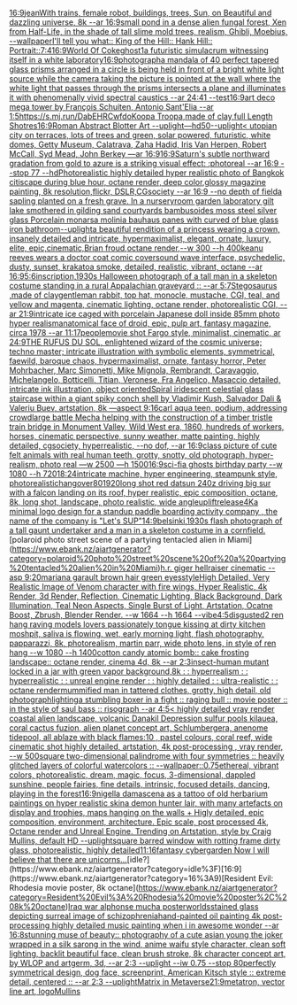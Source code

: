 [16:9](https://www.ebank.nz/aiartgenerator?category=16%3A9)[jean](https://www.ebank.nz/aiartgenerator?category=jean)[With trains, female robot, buildings, trees, Sun, on Beautiful and dazzling universe, 8k --ar 16:9](https://www.ebank.nz/aiartgenerator?category=With%20trains%2C%20female%20robot%2C%20buildings%2C%20trees%2C%20Sun%2C%20on%20Beautiful%20and%20dazzling%20universe%2C%208k%20--ar%2016%3A9)[small pond in a dense alien fungal forest, Xen from Half-Life, in the shade of tall slime mold trees, realism, Ghibli, Moebius, --wallpaper](https://www.ebank.nz/aiartgenerator?category=small%20pond%20in%20a%20dense%20alien%20fungal%20forest%2C%20Xen%20from%20Half-Life%2C%20in%20the%20shade%20of%20tall%20slime%20mold%20trees%2C%20realism%2C%20Ghibli%2C%20Moebius%2C%20--wallpaper)[I'll tell you what:: King of the Hill:: Hank Hill:: Portrait::](https://www.ebank.nz/aiartgenerator?category=I%27ll%20tell%20you%20what%3A%3A%20King%20of%20the%20Hill%3A%3A%20Hank%20Hill%3A%3A%20Portrait%3A%3A)[7:4](https://www.ebank.nz/aiartgenerator?category=7%3A4)[16:9](https://www.ebank.nz/aiartgenerator?category=16%3A9)[World Of Coke](https://www.ebank.nz/aiartgenerator?category=World%20Of%20Coke)[ghost](https://www.ebank.nz/aiartgenerator?category=ghost)[1](https://www.ebank.nz/aiartgenerator?category=1)[a futuristic simulacrum witnessing itself in a white laboratory](https://www.ebank.nz/aiartgenerator?category=a%20futuristic%20simulacrum%20witnessing%20itself%20in%20a%20white%20laboratory)[16:9](https://www.ebank.nz/aiartgenerator?category=16%3A9)[photograph](https://www.ebank.nz/aiartgenerator?category=photograph)[a mandala of 40 perfect tapered glass prisms arranged in a circle is being held in front of a bright white light source while the camera taking the picture is pointed at the wall where the white light that passes through the prisms intersects a plane and illuminates it with phenomenally vivid spectral caustics --ar 24:41 --test](https://www.ebank.nz/aiartgenerator?category=a%20mandala%20of%2040%20perfect%20tapered%20glass%20prisms%20arranged%20in%20a%20circle%20is%20being%20held%20in%20front%20of%20a%20bright%20white%20light%20source%20while%20the%20camera%20taking%20the%20picture%20is%20pointed%20at%20the%20wall%20where%20the%20white%20light%20that%20passes%20through%20the%20prisms%20intersects%20a%20plane%20and%20illuminates%20it%20with%20phenomenally%20vivid%20spectral%20caustics%20--ar%2024%3A41%20--test)[16:9](https://www.ebank.nz/aiartgenerator?category=16%3A9)[art deco mega tower by François Schuiten, Antonio Sant'Elia --ar 1:5](https://www.ebank.nz/aiartgenerator?category=art%20deco%20mega%20tower%20by%20Fran%C3%A7ois%20Schuiten%2C%20Antonio%20Sant%27Elia%20--ar%201%3A5)[<https://s.mj.run/DabEHRCwfdo>](https://www.ebank.nz/aiartgenerator?category=%3Chttps%3A//s.mj.run/DabEHRCwfdo%3E)[Koopa Troopa,made of clay,full Length Shot](https://www.ebank.nz/aiartgenerator?category=Koopa%20Troopa%2Cmade%20of%20clay%2Cfull%20Length%20Shot)[res](https://www.ebank.nz/aiartgenerator?category=res)[16:9](https://www.ebank.nz/aiartgenerator?category=16%3A9)[Roman Abstract Blotter Art --uplight](https://www.ebank.nz/aiartgenerator?category=Roman%20Abstract%20Blotter%20Art%20--uplight)[—hd](https://www.ebank.nz/aiartgenerator?category=%E2%80%94hd)[50](https://www.ebank.nz/aiartgenerator?category=50)[--uplight](https://www.ebank.nz/aiartgenerator?category=--uplight)[< utopian city on terraces, lots of trees and green, solar powered, futuristic, white domes, Getty Museum, Calatrava, Zaha Hadid, Iris Van Herpen, Robert McCall, Syd Mead, John Berkey —ar 16:9](https://www.ebank.nz/aiartgenerator?category=%3C%20utopian%20city%20on%20terraces%2C%20lots%20of%20trees%20and%20green%2C%20solar%20powered%2C%20futuristic%2C%20white%20domes%2C%20Getty%20Museum%2C%20Calatrava%2C%20Zaha%20Hadid%2C%20Iris%20Van%20Herpen%2C%20Robert%20McCall%2C%20Syd%20Mead%2C%20John%20Berkey%20%E2%80%94ar%2016%3A9)[16:9](https://www.ebank.nz/aiartgenerator?category=16%3A9)[Saturn's subtle northward gradation from gold to azure is a striking visual effect: :photoreal --ar 16:9 --stop 77 --hd](https://www.ebank.nz/aiartgenerator?category=Saturn%27s%20subtle%20northward%20gradation%20from%20gold%20to%20azure%20is%20a%20striking%20visual%20effect%3A%20%3Aphotoreal%20--ar%2016%3A9%20--stop%2077%20--hd)[Photorealistic highly detailed hyper realistic photo of Bangkok citiscape during blue hour, octane render, deep color,glossy magazine painting, 8k resolution,flickr, DSLR,CGsociety  --ar 16:9 --no depth of field](https://www.ebank.nz/aiartgenerator?category=Photorealistic%20highly%20detailed%20hyper%20realistic%20photo%20of%20Bangkok%20citiscape%20during%20blue%20hour%2C%20octane%20render%2C%20deep%20color%2Cglossy%20magazine%20painting%2C%208k%20resolution%2Cflickr%2C%20DSLR%2CCGsociety%20%20--ar%2016%3A9%20--no%20depth%20of%20field)[a sapling planted on a fresh grave. In a nursery](https://www.ebank.nz/aiartgenerator?category=a%20sapling%20planted%20on%20a%20fresh%20grave.%20In%20a%20nursery)[room garden laboratory  gilt lake  smothered in gilding sand courtyards bambusoides moss steel silver glass  Porcelain monarsa molinia bauhaus panes with curved of blue glass iron bathroom](https://www.ebank.nz/aiartgenerator?category=room%20garden%20laboratory%20%20gilt%20lake%20%20smothered%20in%20gilding%20sand%20courtyards%20bambusoides%20moss%20steel%20silver%20glass%20%20Porcelain%20monarsa%20molinia%20bauhaus%20panes%20with%20curved%20of%20blue%20glass%20iron%20bathroom)[--uplight](https://www.ebank.nz/aiartgenerator?category=--uplight)[a beautiful rendition of a princess wearing a crown, insanely detailed and intricate, hypermaximalist, elegant, ornate, luxury, elite, epic,cinematic,Brian froud,octane render,--w 300 --h 400](https://www.ebank.nz/aiartgenerator?category=a%20beautiful%20rendition%20of%20a%20princess%20wearing%20a%20crown%2C%20insanely%20detailed%20and%20intricate%2C%20hypermaximalist%2C%20elegant%2C%20ornate%2C%20luxury%2C%20elite%2C%20epic%2Ccinematic%2CBrian%20froud%2Coctane%20render%2C--w%20300%20--h%20400)[keanu reeves wears a doctor coat comic cover](https://www.ebank.nz/aiartgenerator?category=keanu%20reeves%20wears%20a%20doctor%20coat%20comic%20cover)[sound wave interface, psychedelic, dusty, sunset, krakatoa smoke, detailed, realistic, vibrant, octane --ar 16:9](https://www.ebank.nz/aiartgenerator?category=sound%20wave%20interface%2C%20psychedelic%2C%20dusty%2C%20sunset%2C%20krakatoa%20smoke%2C%20detailed%2C%20realistic%2C%20vibrant%2C%20octane%20--ar%2016%3A9)[5:6](https://www.ebank.nz/aiartgenerator?category=5%3A6)[inscription,](https://www.ebank.nz/aiartgenerator?category=inscription%2C)[1930s Halloween photograph of a tall man in a skeleton costume standing in a rural Appalachian graveyard :: --ar 5:7](https://www.ebank.nz/aiartgenerator?category=1930s%20Halloween%20photograph%20of%20a%20tall%20man%20in%20a%20skeleton%20costume%20standing%20in%20a%20rural%20Appalachian%20graveyard%20%3A%3A%20--ar%205%3A7)[Stegosaurus ,made of clay](https://www.ebank.nz/aiartgenerator?category=Stegosaurus%20%2Cmade%20of%20clay)[gentleman rabbit, top hat, monocle, mustache, CGI, teal, and yellow and magenta, cinematic lighting, octane render, photorealistic CGI, --ar 21:9](https://www.ebank.nz/aiartgenerator?category=gentleman%20rabbit%2C%20top%20hat%2C%20monocle%2C%20mustache%2C%20CGI%2C%20teal%2C%20and%20yellow%20and%20magenta%2C%20cinematic%20lighting%2C%20octane%20render%2C%20photorealistic%20CGI%2C%20--ar%2021%3A9)[intricate ice caged with porcelain Japanese doll inside 85mm photo hyper realism](https://www.ebank.nz/aiartgenerator?category=intricate%20ice%20caged%20with%20porcelain%20Japanese%20doll%20inside%2085mm%20photo%20hyper%20realism)[anatomical face of droid, epic, pulp art, fantasy magazine, circa 1978 --ar 11:17](https://www.ebank.nz/aiartgenerator?category=anatomical%20face%20of%20droid%2C%20epic%2C%20pulp%20art%2C%20fantasy%20magazine%2C%20circa%201978%20--ar%2011%3A17)[people](https://www.ebank.nz/aiartgenerator?category=people)[movie shot Fargo style, minimalist, cinematic, ar 24:9](https://www.ebank.nz/aiartgenerator?category=movie%20shot%20Fargo%20style%2C%20minimalist%2C%20cinematic%2C%20ar%2024%3A9)[THE RUFUS DU SOL, enlightened wizard of the cosmic universe; techno master; intricate illustration with symbolic elements, symmetrical, faewild, baroque chaos, hypermaximalist, ornate, fantasy horror, Peter Mohrbacher, Marc Simonetti, Mike Mignola, Rembrandt, Caravaggio, Michelangelo, Botticelli, Titian, Veronese, Fra Angelico, Masaccio detailed, intricate ink illustration, object oriented](https://www.ebank.nz/aiartgenerator?category=THE%20RUFUS%20DU%20SOL%2C%20enlightened%20wizard%20of%20the%20cosmic%20universe%3B%20techno%20master%3B%20intricate%20illustration%20with%20symbolic%20elements%2C%20symmetrical%2C%20faewild%2C%20baroque%20chaos%2C%20hypermaximalist%2C%20ornate%2C%20fantasy%20horror%2C%20Peter%20Mohrbacher%2C%20Marc%20Simonetti%2C%20Mike%20Mignola%2C%20Rembrandt%2C%20Caravaggio%2C%20Michelangelo%2C%20Botticelli%2C%20Titian%2C%20Veronese%2C%20Fra%20Angelico%2C%20Masaccio%20detailed%2C%20intricate%20ink%20illustration%2C%20object%20oriented)[Spiral iridescent celestial glass staircase within a giant spiky conch shell by Vladimir Kush, Salvador Dali & Valeriu Buev, artstation, 8k —aspect 9:16](https://www.ebank.nz/aiartgenerator?category=Spiral%20iridescent%20celestial%20glass%20staircase%20within%20a%20giant%20spiky%20conch%20shell%20by%20Vladimir%20Kush%2C%20Salvador%20Dali%20%26%20Valeriu%20Buev%2C%20artstation%2C%208k%20%E2%80%94aspect%209%3A16)[carl aqua teen, podium, addressing crowd](https://www.ebank.nz/aiartgenerator?category=carl%20aqua%20teen%2C%20podium%2C%20addressing%20crowd)[large battle Mecha helping with the construction of a timber tristle train bridge in Monument Valley, Wild West era, 1860, hundreds of workers, horses, cinematic perspective, sunny weather, matte painting, highly detailed, cgsociety, hyperrealistic, --no dof, --ar 16:9](https://www.ebank.nz/aiartgenerator?category=large%20battle%20Mecha%20helping%20with%20the%20construction%20of%20a%20timber%20tristle%20train%20bridge%20in%20Monument%20Valley%2C%20Wild%20West%20era%2C%201860%2C%20hundreds%20of%20workers%2C%20horses%2C%20cinematic%20perspective%2C%20sunny%20weather%2C%20matte%20painting%2C%20highly%20detailed%2C%20cgsociety%2C%20hyperrealistic%2C%20--no%20dof%2C%20--ar%2016%3A9)[class picture of cute felt animals with real human teeth, grotty, snotty, old photograph, hyper-realism, photo real —w 2500 —h 1500](https://www.ebank.nz/aiartgenerator?category=class%20picture%20of%20cute%20felt%20animals%20with%20real%20human%20teeth%2C%20grotty%2C%20snotty%2C%20old%20photograph%2C%20hyper-realism%2C%20photo%20real%20%E2%80%94w%202500%20%E2%80%94h%201500)[16:9](https://www.ebank.nz/aiartgenerator?category=16%3A9)[sci-fi](https://www.ebank.nz/aiartgenerator?category=sci-fi)[a ghosts birthday party --w 1080 --h 720](https://www.ebank.nz/aiartgenerator?category=a%20ghosts%20birthday%20party%20--w%201080%20--h%20720)[18:24](https://www.ebank.nz/aiartgenerator?category=18%3A24)[intricate machine, hyper engineering, steampunk style, photorealistic](https://www.ebank.nz/aiartgenerator?category=intricate%20machine%2C%20hyper%20engineering%2C%20steampunk%20style%2C%20photorealistic)[hangover](https://www.ebank.nz/aiartgenerator?category=hangover)[80](https://www.ebank.nz/aiartgenerator?category=80)[1920](https://www.ebank.nz/aiartgenerator?category=1920)[long shot red datsun 240z driving big sur with a falcon landing on its roof, hyper realistic, epic composition, octane, 8k, long shot, landscape, photo realistic, wide angle](https://www.ebank.nz/aiartgenerator?category=long%20shot%20red%20datsun%20240z%20driving%20big%20sur%20with%20a%20falcon%20landing%20on%20its%20roof%2C%20hyper%20realistic%2C%20epic%20composition%2C%20octane%2C%208k%2C%20long%20shot%2C%20landscape%2C%20photo%20realistic%2C%20wide%20angle)[uplift](https://www.ebank.nz/aiartgenerator?category=uplift)[release](https://www.ebank.nz/aiartgenerator?category=release)[4K](https://www.ebank.nz/aiartgenerator?category=4K)[a minimal logo design for a standup paddle boarding activity company , the name of the company is "Let's SUP"](https://www.ebank.nz/aiartgenerator?category=a%20minimal%20logo%20design%20for%20a%20standup%20paddle%20boarding%20activity%20company%20%2C%20the%20name%20of%20the%20company%20is%20%22Let%27s%20SUP%22)[14:9](https://www.ebank.nz/aiartgenerator?category=14%3A9)[belsinki,](https://www.ebank.nz/aiartgenerator?category=belsinki%2C)[1930s flash photograph of a tall gaunt undertaker and a man in a skeleton costume in a cornfield.](https://www.ebank.nz/aiartgenerator?category=1930s%20flash%20photograph%20of%20a%20tall%20gaunt%20undertaker%20and%20a%20man%20in%20a%20skeleton%20costume%20in%20a%20cornfield.)[polaroid photo street scene of a partying tentacled alien in Miami](https://www.ebank.nz/aiartgenerator?category=polaroid%20photo%20street%20scene%20of%20a%20partying%20tentacled%20alien%20in%20Miami)[h.r. giger hellraiser cinematic --asp 9:20](https://www.ebank.nz/aiartgenerator?category=h.r.%20giger%20hellraiser%20cinematic%20--asp%209%3A20)[mariana garault brown hair green eyes](https://www.ebank.nz/aiartgenerator?category=mariana%20garault%20brown%20hair%20green%20eyes)[style](https://www.ebank.nz/aiartgenerator?category=style)[High Detailed, Very Realistic Image of Venom character with fire wings, Hyper Realistic, 4k Render, 3d Render, Reflection, Cinematic Lighting, Black Background, Dark Illumination, Teal Neon Aspects, Single Burst of Light, Artstation, Ocatne Boost, Zbrush, Blender Render. --w 1664 --h 1664 --vibe](https://www.ebank.nz/aiartgenerator?category=High%20Detailed%2C%20Very%20Realistic%20Image%20of%20Venom%20character%20with%20fire%20wings%2C%20Hyper%20Realistic%2C%204k%20Render%2C%203d%20Render%2C%20Reflection%2C%20Cinematic%20Lighting%2C%20Black%20Background%2C%20Dark%20Illumination%2C%20Teal%20Neon%20Aspects%2C%20Single%20Burst%20of%20Light%2C%20Artstation%2C%20Ocatne%20Boost%2C%20Zbrush%2C%20Blender%20Render.%20--w%201664%20--h%201664%20--vibe)[4:5](https://www.ebank.nz/aiartgenerator?category=4%3A5)[disgusted](https://www.ebank.nz/aiartgenerator?category=disgusted)[2 ren hang raving models lovers passionately tongue kissing at dirty kitchen moshpit, saliva is flowing, wet, early morning light, flash photography, papparazzi, 8k, photorealism, martin parr, wide photo lens, in style of ren hang --w 1080 --h 1400](https://www.ebank.nz/aiartgenerator?category=2%20ren%20hang%20raving%20models%20lovers%20passionately%20tongue%20kissing%20at%20dirty%20kitchen%20moshpit%2C%20saliva%20is%20flowing%2C%20wet%2C%20early%20morning%20light%2C%20flash%20photography%2C%20papparazzi%2C%208k%2C%20photorealism%2C%20martin%20parr%2C%20wide%20photo%20lens%2C%20in%20style%20of%20ren%20hang%20--w%201080%20--h%201400)[cotton candy atomic bomb:: cake frosting landscape:: octane render, cinema 4d, 8k --ar 2:3](https://www.ebank.nz/aiartgenerator?category=cotton%20candy%20atomic%20bomb%3A%3A%20cake%20frosting%20landscape%3A%3A%20octane%20render%2C%20cinema%204d%2C%208k%20--ar%202%3A3)[insect-human mutant locked in a jar with  green vapor background,8k : : hyperrealism : : hyperrealistic : : unreal engine render : : highly detailed : : ultra-realistic : : octane render](https://www.ebank.nz/aiartgenerator?category=insect-human%20mutant%20locked%20in%20a%20jar%20with%20%20green%20vapor%20background%2C8k%20%3A%20%3A%20hyperrealism%20%3A%20%3A%20hyperrealistic%20%3A%20%3A%20unreal%20engine%20render%20%3A%20%3A%20highly%20detailed%20%3A%20%3A%20ultra-realistic%20%3A%20%3A%20octane%20render)[mummified man in tattered clothes, grotty, high detail, old photograph](https://www.ebank.nz/aiartgenerator?category=mummified%20man%20in%20tattered%20clothes%2C%20grotty%2C%20high%20detail%2C%20old%20photograph)[lighting](https://www.ebank.nz/aiartgenerator?category=lighting)[a stumbling boxer in a fight :: raging bull :: movie poster :: in the style of saul bass :: risograph --ar 4:5](https://www.ebank.nz/aiartgenerator?category=a%20stumbling%20boxer%20in%20a%20fight%20%3A%3A%20raging%20bull%20%3A%3A%20movie%20poster%20%3A%3A%20in%20the%20style%20of%20saul%20bass%20%3A%3A%20risograph%20--ar%204%3A5)[< highly detailed vray render coastal alien landscape, volcanic Danakil Depression sulfur pools kilauea, coral cactus fuzion, alien planet concept art, Schlumbergera, anenome tidepool, all ablaze with black flames:10 , pastel colours, coral reef, wide cinematic shot highly detailed, artstation, 4k post-processing , vray render, --w 500](https://www.ebank.nz/aiartgenerator?category=%3C%20highly%20detailed%20vray%20render%20coastal%20alien%20landscape%2C%20volcanic%20Danakil%20Depression%20sulfur%20pools%20kilauea%2C%20coral%20cactus%20fuzion%2C%20alien%20planet%20concept%20art%2C%20Schlumbergera%2C%20anenome%20tidepool%2C%20all%20ablaze%20with%20black%20flames%3A10%20%2C%20pastel%20colours%2C%20coral%20reef%2C%20wide%20cinematic%20shot%20highly%20detailed%2C%20artstation%2C%204k%20post-processing%20%2C%20vray%20render%2C%20--w%20500)[square two-dimensional palindrome with four symmetries :: heavily glitched layers of colorful watercolors :: --wallpaper](https://www.ebank.nz/aiartgenerator?category=square%20two-dimensional%20palindrome%20with%20four%20symmetries%20%3A%3A%20heavily%20glitched%20layers%20of%20colorful%20watercolors%20%3A%3A%20--wallpaper)[::0.75](https://www.ebank.nz/aiartgenerator?category=%3A%3A0.75)[ethereal, vibrant colors, photorealistic, dream, magic, focus, 3-dimensional, dappled sunshine, people fairies, fine details, intrinsic, focused details, dancing, playing in the forest](https://www.ebank.nz/aiartgenerator?category=ethereal%2C%20vibrant%20colors%2C%20photorealistic%2C%20dream%2C%20magic%2C%20focus%2C%203-dimensional%2C%20dappled%20sunshine%2C%20people%20fairies%2C%20fine%20details%2C%20intrinsic%2C%20focused%20details%2C%20dancing%2C%20playing%20in%20the%20forest)[16:9](https://www.ebank.nz/aiartgenerator?category=16%3A9)[nigella damascena as a tattoo of old herbarium paintings on hyper realistic skin](https://www.ebank.nz/aiartgenerator?category=nigella%20damascena%20as%20a%20tattoo%20of%20old%20herbarium%20paintings%20on%20hyper%20realistic%20skin)[a demon hunter lair, with many artefacts on display and trophies, maps hanging on the walls + Higly detailed, epic composition, environment, architecture. Epic scale, post processed 4k, Octane render and Unreal Engine. Trending on Artstation, style by Craig Mullins, default HD --uplight](https://www.ebank.nz/aiartgenerator?category=a%20demon%20hunter%20lair%2C%20with%20many%20artefacts%20on%20display%20and%20trophies%2C%20maps%20hanging%20on%20the%20walls%20%2B%20Higly%20detailed%2C%20epic%20composition%2C%20environment%2C%20architecture.%20Epic%20scale%2C%20post%20processed%204k%2C%20Octane%20render%20and%20Unreal%20Engine.%20Trending%20on%20Artstation%2C%20style%20by%20Craig%20Mullins%2C%20default%20HD%20--uplight)[square barred window with rotting frame dirty glass, photorealistic, highly detailed](https://www.ebank.nz/aiartgenerator?category=square%20barred%20window%20with%20rotting%20frame%20dirty%20glass%2C%20photorealistic%2C%20highly%20detailed)[11:16](https://www.ebank.nz/aiartgenerator?category=11%3A16)[fantasy cybergarden Now I will believe that there are unicorns...](https://www.ebank.nz/aiartgenerator?category=fantasy%20cybergarden%20Now%20I%20will%20believe%20that%20there%20are%20unicorns...)[idle?](https://www.ebank.nz/aiartgenerator?category=idle%3F)[16:9](https://www.ebank.nz/aiartgenerator?category=16%3A9)[Resident Evil: Rhodesia movie poster, 8k octane](https://www.ebank.nz/aiartgenerator?category=Resident%20Evil%3A%20Rhodesia%20movie%20poster%2C%208k%20octane)[Iraq war alphonse mucha poster](https://www.ebank.nz/aiartgenerator?category=Iraq%20war%20alphonse%20mucha%20poster)[worlds](https://www.ebank.nz/aiartgenerator?category=worlds)[stained glass depicting surreal image of schizophrenia](https://www.ebank.nz/aiartgenerator?category=stained%20glass%20depicting%20surreal%20image%20of%20schizophrenia)[hand-painted oil painting 4k post-processing highly detailed music painting when i in awesome wonder --ar 16:8](https://www.ebank.nz/aiartgenerator?category=hand-painted%20oil%20painting%204k%20post-processing%20highly%20detailed%20music%20painting%20when%20i%20in%20awesome%20wonder%20--ar%2016%3A8)[stunning muse of beauty:: photography of a cute asian young the joker wrapped in a silk sarong in the wind, anime waifu style character, clean soft lighting, backlit beautiful face, clean brush stroke, 8k character concept art, by WLOP and artgerm, 3d, --ar 2:3 --uplight --iw 0.75 --stop 80](https://www.ebank.nz/aiartgenerator?category=stunning%20muse%20of%20beauty%3A%3A%20photography%20of%20a%20cute%20asian%20young%20the%20joker%20wrapped%20in%20a%20silk%20sarong%20in%20the%20wind%2C%20anime%20waifu%20style%20character%2C%20clean%20soft%20lighting%2C%20backlit%20beautiful%20face%2C%20clean%20brush%20stroke%2C%208k%20character%20concept%20art%2C%20by%20WLOP%20and%20artgerm%2C%203d%2C%20--ar%202%3A3%20--uplight%20--iw%200.75%20--stop%2080)[perfectly symmetrical design, dog face, screenprint, American Kitsch style :: extreme detail, centered :: --ar 2:3 --uplight](https://www.ebank.nz/aiartgenerator?category=perfectly%20symmetrical%20design%2C%20dog%20face%2C%20screenprint%2C%20American%20Kitsch%20style%20%3A%3A%20extreme%20detail%2C%20centered%20%3A%3A%20--ar%202%3A3%20--uplight)[Matrix in Metaverse](https://www.ebank.nz/aiartgenerator?category=Matrix%20in%20Metaverse)[21:9](https://www.ebank.nz/aiartgenerator?category=21%3A9)[metatron, vector line art, logo](https://www.ebank.nz/aiartgenerator?category=metatron%2C%20vector%20line%20art%2C%20logo)[Mullins](https://www.ebank.nz/aiartgenerator?category=Mullins)